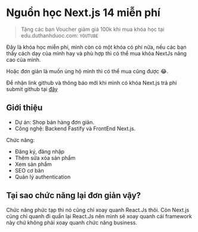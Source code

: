 # Nguồn học Next.js 14 miễn phí

> Tặng các bạn Voucher giảm giá 100k khi mua khóa học tại edu.duthanhduoc.com: `YOUTUBE`

Đây là khóa học miễn phí, mình còn có một khóa có phí nữa, nếu các bạn thấy cách dạy của mình hay và phù hợp thì có thể mua khóa NextJs nâng cao của mình.

Hoặc đơn giản là muốn ủng hộ mình thì có thể mua cũng được 😂.

Để nhận link github và thông báo mới khi mình có khóa Next.js trả phí submit github tại [đây](https://duthanhduoc.com/courses/nextjs-super)

## Giới thiệu

- Dự án: Shop bán hàng đơn giản.
- Công nghệ: Backend Fastify và FrontEnd Next.js.

Chức năng:

- Đăng ký, đăng nhập
- Thêm sửa xóa sản phẩm
- Xem sản phẩm
- SEO cơ bản
- Quản lý authentication

## Tại sao chức năng lại đơn giản vậy?

Chức năng phức tạp thì nó cũng chỉ xoay quanh React.Js thôi. Còn Next.js cũng chỉ quanh đi quẩn lại React.Js nên mình sẽ xoay quanh cái framework này chứ không phải xoay quanh chức năng business.
